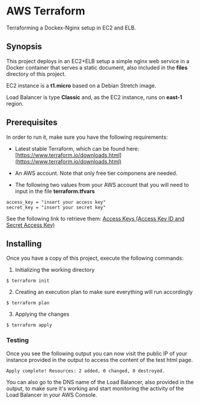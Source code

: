 # AWS Terraform

Terraforming a Dockex-Nginx setup in EC2 and ELB.

## Synopsis

This project deploys in an EC2+ELB setup a simple nginx web service in a Docker container that serves a static document, also included in the **files** directory of this project.

EC2 instance is a **t1.micro** based on a Debian Stretch image.

Load Balancer is type **Classic** and, as the EC2 instance, runs on **east-1** region.


## Prerequisites

In order to run it, make sure you have the following requirements: 

- Latest stable Terraform, which can be found here: [https://www.terraform.io/downloads.html](https://www.terraform.io/downloads.html)


- An AWS account. Note that only free tier componens are needed. 


- The following two values from your AWS account that you will need to input in the file **terraform.tfvars**

```
access_key = "insert your access key"
secret_key = "insert your secret key"
```

See the following link to retrieve them:
[Access Keys (Access Key ID and Secret Access Key)](https://docs.aws.amazon.com/general/latest/gr/aws-sec-cred-types.html#access-keys-and-secret-access-keys)


## Installing

Once you have a copy of this project, execute the following commands:

1. Initializing the working directory 
```
$ terraform init
```

2. Creating an execution plan to make sure everything will run accordingly
```
$ terraform plan
```

3. Applying the changes
```
$ terraform apply
```


### Testing 

Once you see the following output you can now visit the public IP of your instance provided in the output to access the content of the test html page.

```
Apply complete! Resources: 2 added, 0 changed, 0 destroyed.
```

You can also go to the DNS name of the Load Balancer, also provided in the output, to make sure it's working and start monitoring the activity of the Load Balancer in your AWS Console.
